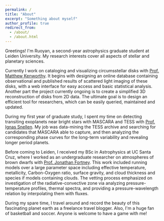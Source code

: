 ```yaml
---
permalink: /
title: "About"
excerpt: "Something about myself"
author_profile: true
redirect_from: 
  - /about/
  - /about.html
---
```


Greetings! I'm Ruoyan, a second-year astrophysics graduate student at Leiden University. My research interests cover all aspects of stellar and planetary sciences. 

Currently I work on cataloging and visualizing circumsstellar disks with [Prof. Matthew Kenworthy](https://home.strw.leidenuniv.nl/~kenworthy/). It begins with designing an online
database containing observational and published results of scattered light imaging of these disks,
with a web interface for easy access and basic statistical analysis. Another part the project currently
ongoing is to create a simplified 3D reconstruction of disks from 2D data. The ultimate
goal is to design an efficient tool for researchers, which can be easily queried, maintained and
updated.

During my first year of graduate study, I spent my time on detecting transiting exoplanets near bright stars with MASCARA and TESS with [Prof. Ignas Snellen](https://home.strw.leidenuniv.nl/~snellen/). My job was data-mining the TESS archive and searching
for candidates that MASCARA able to capture, and then analyzing the corresponding phase
curves for the long-term variability and revealing longer period planets. 

Before coming to Leiden, I received my BSc in Astrophysics at UC Santa Cruz, where I worked as an undergraduate researcher on atmospheres of brown dwarfs with [Prof. Jonathan Fortney](http://www.ucolick.org/~jfortney/). This work included running models over
a large parameter space including effective temperature, metallicity, Carbon-Oxygen ratio, surface
gravity, and cloud thickness and species if models containing clouds. The vetting process emphasized on investigation of the radiative-convective zone via analyzing pressure-temperature profiles, thermal
spectra, and providing a pressure-wavelength relation by interpolating them with fluxes.

During my spare time, I travel around and record the beauty of this fascinating planet earth as a freelance travel blogger. Also, I'm a huge fan of basketball and soccer. Anyone is welcome to have a game with me! 